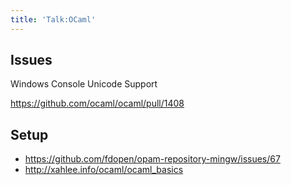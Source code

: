 ```yaml
---
title: 'Talk:OCaml'
---
```


## Issues

Windows Console Unicode Support

<https://github.com/ocaml/ocaml/pull/1408>

## Setup

- <https://github.com/fdopen/opam-repository-mingw/issues/67>
- <http://xahlee.info/ocaml/ocaml_basics>
